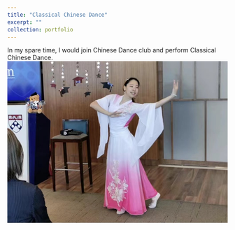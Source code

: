 ```yaml
---
title: "Classical Chinese Dance"
excerpt: ""
collection: portfolio
---
```

In my spare time, I would join Chinese Dance club and perform Classical Chinese Dance.<br/>
<img src='../images/WechatIMG670.jpg'>

